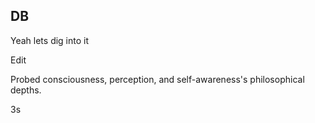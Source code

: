 ## DB

Yeah lets dig into it

Edit

Probed consciousness, perception, and self-awareness's philosophical depths.

3s